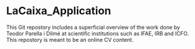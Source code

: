 # LaCaixa_Application
This Git repostory includes a superficial overview of the work done by Teodor Parella i Dilmé at scientific institutions such as IFAE, IRB and ICFO. This repostory is meant to be an online CV content.
